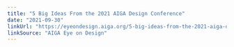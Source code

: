 ```yaml
---
title: "5 Big Ideas From the 2021 AIGA Design Conference"
date: "2021-09-30"
linkUrl: "https://eyeondesign.aiga.org/5-big-ideas-from-the-2021-aiga-design-conference/?ref=rogerwong.me"
linkSource: "AIGA Eye on Design"
---
```



